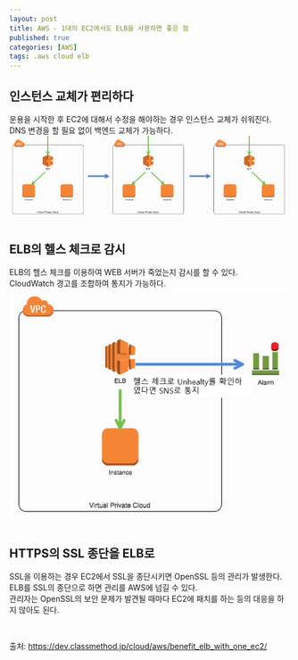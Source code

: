 ```yaml
---
layout: post
title: AWS - 1대의 EC2에서도 ELB을 사용하면 좋은 점
published: true
categories: [AWS]
tags: .aws cloud elb
---
```

## 인스턴스 교체가 편리하다
운용을 시작한 후 EC2에 대해서 수정을 해야하는 경우 인스턴스 교체가 쉬워진다.   
DNS 변경을 할 필요 없이 백엔드 교체가 가능하다.  
![](/images/2018/aws_elb001.PNG)   
  

## ELB의 헬스 체크로 감시
ELB의 헬스 체크를 이용하여 WEB 서버가 죽었는지 감시를 할 수 있다.  
CloudWatch 경고를 조합하여 통지가 가능하다.  
![](/images/2018/aws_elb002.PNG)   
  

## HTTPS의 SSL 종단을 ELB로
SSL을 이용하는 경우 EC2에서 SSL을 종단시키면 OpenSSL 등의 관리가 발생한다.   
ELB를 SSL의 종단으로 하면 관리를 AWS에 넘길 수 있다.  
관리자는 OpenSSL의 보안 문제가 발견될 때마다 EC2에 패치를 하는 등의 대응을 하지 않아도 된다.  
  
  
</br>  
  

출처: https://dev.classmethod.jp/cloud/aws/benefit_elb_with_one_ec2/

